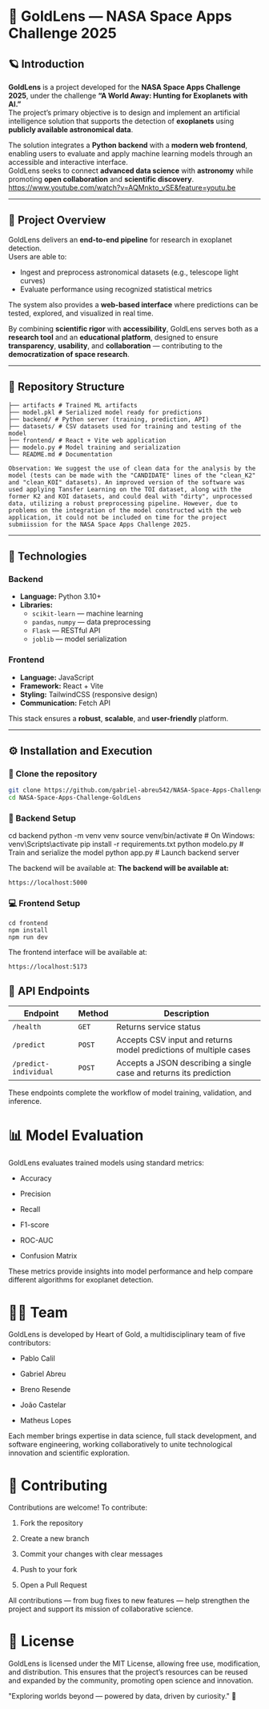 # 🌌 GoldLens — NASA Space Apps Challenge 2025

## 🪐 Introduction

**GoldLens** is a project developed for the **NASA Space Apps Challenge 2025**, under the challenge **“A World Away: Hunting for Exoplanets with AI.”**  
The project’s primary objective is to design and implement an artificial intelligence solution that supports the detection of **exoplanets** using **publicly available astronomical data**.

The solution integrates a **Python backend** with a **modern web frontend**, enabling users to evaluate and apply machine learning models through an accessible and interactive interface.  
GoldLens seeks to connect **advanced data science** with **astronomy** while promoting **open collaboration** and **scientific discovery**.    https://www.youtube.com/watch?v=AQMnkto_vSE&feature=youtu.be


---

## 🚀 Project Overview

GoldLens delivers an **end-to-end pipeline** for research in exoplanet detection.  
Users are able to:

- Ingest and preprocess astronomical datasets (e.g., telescope light curves)
- Evaluate performance using recognized statistical metrics

The system also provides a **web-based interface** where predictions can be tested, explored, and visualized in real time.

By combining **scientific rigor** with **accessibility**, GoldLens serves both as a **research tool** and an **educational platform**, designed to ensure **transparency**, **usability**, and **collaboration** — contributing to the **democratization of space research**.

---

## 📁 Repository Structure

```
├── artifacts # Trained ML artifacts
├── model.pkl # Serialized model ready for predictions
├── backend/ # Python server (training, prediction, API)
├── datasets/ # CSV datasets used for training and testing of the model
├── frontend/ # React + Vite web application
├── modelo.py # Model training and serialization
└── README.md # Documentation

Observation: We suggest the use of clean data for the analysis by the model (tests can be made with the "CANDIDATE" lines of the "clean_K2" and "clean_KOI" datasets). An improved version of the software was used applying Tansfer Learning on the TOI dataset, along with the former K2 and KOI datasets, and could deal with "dirty", unprocessed data, utilizing a robust preprocessing pipeline. However, due to problems on the integration of the model constructed with the web application, it could not be included on time for the project submiission for the NASA Space Apps Challenge 2025.

```

---

## 🧠 Technologies

### **Backend**
- **Language:** Python 3.10+
- **Libraries:**
  - `scikit-learn` — machine learning
  - `pandas`, `numpy` — data preprocessing
  - `Flask` — RESTful API
  - `joblib` — model serialization

### **Frontend**

- **Language:** JavaScript
- **Framework:** React + Vite
- **Styling:** TailwindCSS (responsive design)
- **Communication:** Fetch API
  
This stack ensures a **robust**, **scalable**, and **user-friendly** platform.

---

## ⚙️ Installation and Execution

### 🔧 Clone the repository

```bash
git clone https://github.com/gabriel-abreu542/NASA-Space-Apps-Challenge-GoldLens
cd NASA-Space-Apps-Challenge-GoldLens

```

### 🧩 Backend Setup

cd backend
python -m venv venv
source venv/bin/activate # On Windows: venv\Scripts\activate
pip install -r requirements.txt
python modelo.py # Train and serialize the model
python app.py # Launch backend server

The backend will be available at: <b>The backend will be available at:</b>

```
https://localhost:5000
```

### 💻 Frontend Setup

```
cd frontend
npm install
npm run dev
```

The frontend interface will be available at:

```
https://localhost:5173
```

## 🔗 API Endpoints

| Endpoint      | Method    | Description                                           |
| ------------- | --------- | ----------------------------------------------------- |
| `/health`     | `GET`     | Returns service status                                |
| `/predict`    | `POST`    | Accepts CSV input and returns model predictions of multiple cases      |
| `/predict-individual` | `POST` | Accepts a JSON describing a single case and returns its prediction |

These endpoints complete the workflow of model training, validation, and inference.

# 📊 Model Evaluation

GoldLens evaluates trained models using standard metrics:

- Accuracy

- Precision

- Recall

- F1-score

- ROC-AUC

- Confusion Matrix

These metrics provide insights into model performance and help compare different algorithms for exoplanet detection.

# 👨‍🚀 Team

GoldLens is developed by Heart of Gold, a multidisciplinary team of five contributors:

- Pablo Calil

- Gabriel Abreu

- Breno Resende

- João Castelar

- Matheus Lopes

Each member brings expertise in data science, full stack development, and software engineering, working collaboratively to unite technological innovation and scientific exploration.

# 🤝 Contributing

Contributions are welcome!
To contribute:

1. Fork the repository

2. Create a new branch

3. Commit your changes with clear messages

4. Push to your fork

5. Open a Pull Request

All contributions — from bug fixes to new features — help strengthen the project and support its mission of collaborative science.

# 📜 License

GoldLens is licensed under the MIT License, allowing free use, modification, and distribution.
This ensures that the project’s resources can be reused and expanded by the community, promoting open science and innovation.

"Exploring worlds beyond — powered by data, driven by curiosity." 🌠

